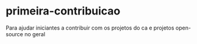 # primeira-contribuicao
Para ajudar iniciantes a contribuir com os projetos do ca e projetos open-source no geral
